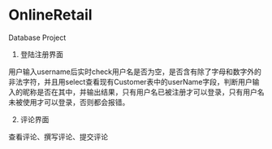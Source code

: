 # OnlineRetail
 Database Project

1. 登陆注册界面

用户输入username后实时check用户名是否为空，是否含有除了字母和数字外的非法字符，并且用select查看现有Customer表中的userName字段，判断用户输入的昵称是否在其中，并输出结果，只有用户名已被注册才可以登录，只有用户名未被使用才可以登录，否则都会报错。





2. 评论界面

查看评论、撰写评论、提交评论